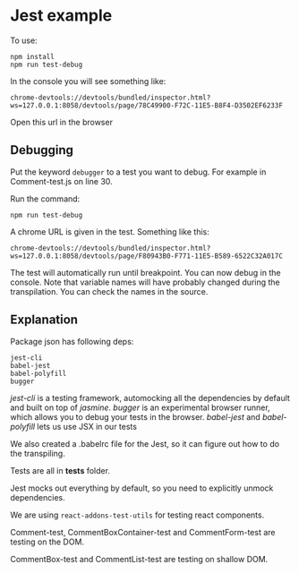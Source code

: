 # Jest example

To use:
```
npm install
npm run test-debug
```
In the console you will see something like:
```
chrome-devtools://devtools/bundled/inspector.html?ws=127.0.0.1:8058/devtools/page/78C49900-F72C-11E5-B8F4-D3502EF6233F
```
Open this url in the browser

## Debugging

Put the keyword `debugger` to a test you want to debug. For example in Comment-test.js on line 30.

Run the command:
```
npm run test-debug
```

A chrome URL is given in the test. Something like this:
```
chrome-devtools://devtools/bundled/inspector.html?ws=127.0.0.1:8058/devtools/page/F80943B0-F771-11E5-B589-6522C32A017C
```

The test will automatically run until breakpoint. You can now debug in the console. Note that variable names will have probably changed during the transpilation. You can check the names in the source.

## Explanation

Package json has following deps:
```
jest-cli
babel-jest
babel-polyfill
bugger
```

*jest-cli* is a testing framework, automocking all the dependencies by default and built on top of *jasmine*.
*bugger* is an experimental browser runner, which allows you to debug your tests in the browser.
*babel-jest* and *babel-polyfill* lets us use JSX in our tests

We also created a .babelrc file for the Jest, so it can figure out how to do the transpiling.

Tests are all in __tests__ folder.

Jest mocks out everything by default, so you need to explicitly unmock dependencies.

We are using `react-addons-test-utils` for testing react components.

Comment-test, CommentBoxContainer-test and CommentForm-test are testing on the DOM.

CommentBox-test and CommentList-test are testing on shallow DOM.
